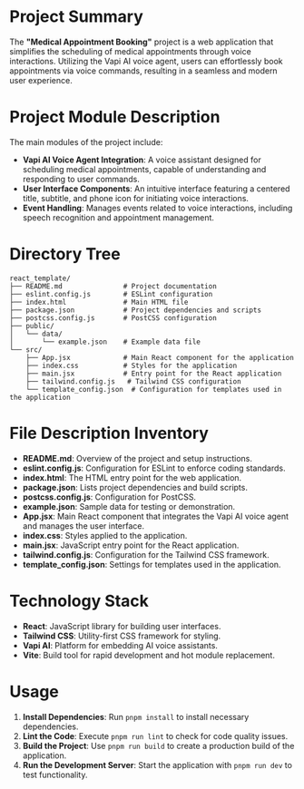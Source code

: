 # Project Summary
The **"Medical Appointment Booking"** project is a web application that simplifies the scheduling of medical appointments through voice interactions. Utilizing the Vapi AI voice agent, users can effortlessly book appointments via voice commands, resulting in a seamless and modern user experience.

# Project Module Description
The main modules of the project include:
- **Vapi AI Voice Agent Integration**: A voice assistant designed for scheduling medical appointments, capable of understanding and responding to user commands.
- **User Interface Components**: An intuitive interface featuring a centered title, subtitle, and phone icon for initiating voice interactions.
- **Event Handling**: Manages events related to voice interactions, including speech recognition and appointment management.

# Directory Tree
```
react_template/
├── README.md               # Project documentation
├── eslint.config.js        # ESLint configuration
├── index.html              # Main HTML file
├── package.json            # Project dependencies and scripts
├── postcss.config.js       # PostCSS configuration
├── public/
│   └── data/
│       └── example.json    # Example data file
└── src/
    ├── App.jsx             # Main React component for the application
    ├── index.css           # Styles for the application
    ├── main.jsx            # Entry point for the React application
    ├── tailwind.config.js   # Tailwind CSS configuration
    └── template_config.json  # Configuration for templates used in the application
```

# File Description Inventory
- **README.md**: Overview of the project and setup instructions.
- **eslint.config.js**: Configuration for ESLint to enforce coding standards.
- **index.html**: The HTML entry point for the web application.
- **package.json**: Lists project dependencies and build scripts.
- **postcss.config.js**: Configuration for PostCSS.
- **example.json**: Sample data for testing or demonstration.
- **App.jsx**: Main React component that integrates the Vapi AI voice agent and manages the user interface.
- **index.css**: Styles applied to the application.
- **main.jsx**: JavaScript entry point for the React application.
- **tailwind.config.js**: Configuration for the Tailwind CSS framework.
- **template_config.json**: Settings for templates used in the application.

# Technology Stack
- **React**: JavaScript library for building user interfaces.
- **Tailwind CSS**: Utility-first CSS framework for styling.
- **Vapi AI**: Platform for embedding AI voice assistants.
- **Vite**: Build tool for rapid development and hot module replacement.

# Usage
1. **Install Dependencies**: Run `pnpm install` to install necessary dependencies.
2. **Lint the Code**: Execute `pnpm run lint` to check for code quality issues.
3. **Build the Project**: Use `pnpm run build` to create a production build of the application.
4. **Run the Development Server**: Start the application with `pnpm run dev` to test functionality.
